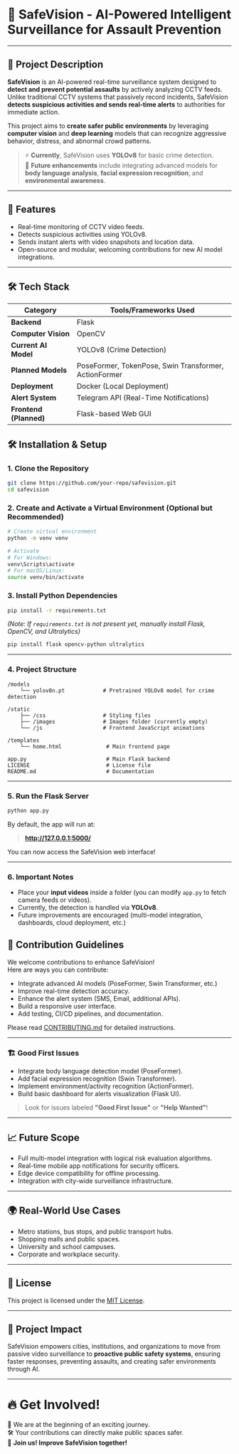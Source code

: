 # 🚨 SafeVision - AI-Powered Intelligent Surveillance for Assault Prevention

---

## 📖 Project Description

**SafeVision** is an AI-powered real-time surveillance system designed to **detect and prevent potential assaults** by actively analyzing CCTV feeds. Unlike traditional CCTV systems that passively record incidents, SafeVision **detects suspicious activities and sends real-time alerts** to authorities for immediate action.

This project aims to **create safer public environments** by leveraging **computer vision** and **deep learning** models that can recognize aggressive behavior, distress, and abnormal crowd patterns.

> ⚡ **Currently**, SafeVision uses **YOLOv8** for basic crime detection.  
> 🚧 **Future enhancements** include integrating advanced models for **body language analysis**, **facial expression recognition**, and **environmental awareness**.

---

## 🚀 Features

- Real-time monitoring of CCTV video feeds.
- Detects suspicious activities using YOLOv8.
- Sends instant alerts with video snapshots and location data.
- Open-source and modular, welcoming contributions for new AI model integrations.

---

## 🛠 Tech Stack

| Category                  | Tools/Frameworks Used                          |
|----------------------------|-------------------------------------------------|
| **Backend**                | Flask                                           |
| **Computer Vision**        | OpenCV                                          |
| **Current AI Model**       | YOLOv8 (Crime Detection)                        |
| **Planned Models**         | PoseFormer, TokenPose, Swin Transformer, ActionFormer |
| **Deployment**             | Docker (Local Deployment)                      |
| **Alert System**           | Telegram API (Real-Time Notifications)          |
| **Frontend (Planned)**     | Flask-based Web GUI                             |


## 🛠 Installation & Setup

### 1. Clone the Repository

```bash
git clone https://github.com/your-repo/safevision.git
cd safevision
```

### 2. Create and Activate a Virtual Environment (Optional but Recommended)

```bash
# Create virtual environment
python -m venv venv

# Activate
# For Windows:
venv\Scripts\activate
# For macOS/Linux:
source venv/bin/activate
```

### 3. Install Python Dependencies

```bash
pip install -r requirements.txt
```
*(Note: If `requirements.txt` is not present yet, manually install Flask, OpenCV, and Ultralytics)*

```bash
pip install flask opencv-python ultralytics
```

---

### 4. Project Structure

```
/models
    └── yolov8n.pt            # Pretrained YOLOv8 model for crime detection

/static
    ├── /css                  # Styling files
    ├── /images               # Images folder (currently empty)
    └── /js                   # Frontend JavaScript animations

/templates
    └── home.html              # Main frontend page

app.py                         # Main Flask backend
LICENSE                        # License file
README.md                      # Documentation
```

---

### 5. Run the Flask Server

```bash
python app.py
```

By default, the app will run at:  
> **http://127.0.0.1:5000/**

You can now access the SafeVision web interface!

---

### 6. Important Notes

- Place your **input videos** inside a folder (you can modify `app.py` to fetch camera feeds or videos).
- Currently, the detection is handled via **YOLOv8**.
- Future improvements are encouraged (multi-model integration, dashboards, cloud deployment, etc.)

## 🤝 Contribution Guidelines

We welcome contributions to enhance SafeVision!  
Here are ways you can contribute:

- Integrate advanced AI models (PoseFormer, Swin Transformer, etc.)
- Improve real-time detection accuracy.
- Enhance the alert system (SMS, Email, additional APIs).
- Build a responsive user interface.
- Add testing, CI/CD pipelines, and documentation.

Please read [CONTRIBUTING.md](CONTRIBUTING.md) for detailed instructions.

---
### 🏗 Good First Issues

- Integrate body language detection model (PoseFormer).
- Add facial expression recognition (Swin Transformer).
- Implement environment/activity recognition (ActionFormer).
- Build basic dashboard for alerts visualization (Flask UI).

> Look for issues labeled **"Good First Issue"** or **"Help Wanted"**!

---

## 📈 Future Scope

- Full multi-model integration with logical risk evaluation algorithms.
- Real-time mobile app notifications for security officers.
- Edge device compatibility for offline processing.
- Integration with city-wide surveillance infrastructure.

---

## 🌍 Real-World Use Cases

- Metro stations, bus stops, and public transport hubs.
- Shopping malls and public spaces.
- University and school campuses.
- Corporate and workplace security.

---

## 📜 License

This project is licensed under the [MIT License](LICENSE).

---

## 🌟 Project Impact

SafeVision empowers cities, institutions, and organizations to move from passive video surveillance to **proactive public safety systems**, ensuring faster responses, preventing assaults, and creating safer environments through AI.

---

# 🔥 Get Involved!

🚀 We are at the beginning of an exciting journey.  
🛠️ Your contributions can directly make public spaces safer.  
🌟 **Join us! Improve SafeVision together!**

